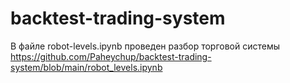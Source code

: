# backtest-trading-system
В файле robot-levels.ipynb проведен разбор торговой системы
https://github.com/Paheychup/backtest-trading-system/blob/main/robot_levels.ipynb
